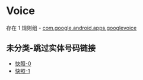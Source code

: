 # Voice

存在 1 规则组 - [com.google.android.apps.googlevoice](/src/apps/com.google.android.apps.googlevoice.ts)

## 未分类-跳过实体号码链接

- [快照-0](https://i.gkd.li/i/13314255)
- [快照-1](https://i.gkd.li/i/13437190)
